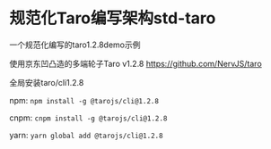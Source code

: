 # 规范化Taro编写架构std-taro
一个规范化编写的taro1.2.8demo示例

使用京东凹凸造的多端轮子Taro v1.2.8 https://github.com/NervJS/taro

全局安装taro/cli1.2.8 

npm: `npm install -g @tarojs/cli@1.2.8`

cnpm: `cnpm install -g @tarojs/cli@1.2.8`

yarn: `yarn global add @tarojs/cli@1.2.8`
